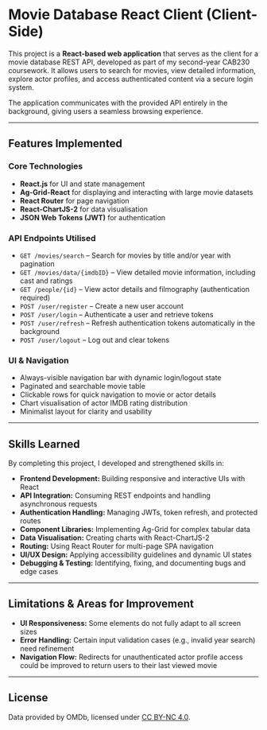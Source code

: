 # Movie Database React Client (Client-Side)

This project is a **React-based web application** that serves as the client for a movie database REST API, developed as part of my second-year CAB230 coursework. It allows users to search for movies, view detailed information, explore actor profiles, and access authenticated content via a secure login system.

The application communicates with the provided API entirely in the background, giving users a seamless browsing experience.

---

## Features Implemented

### Core Technologies
- **React.js** for UI and state management
- **Ag-Grid-React** for displaying and interacting with large movie datasets
- **React Router** for page navigation
- **React-ChartJS-2** for data visualisation
- **JSON Web Tokens (JWT)** for authentication

### API Endpoints Utilised
- `GET /movies/search` – Search for movies by title and/or year with pagination
- `GET /movies/data/{imdbID}` – View detailed movie information, including cast and ratings
- `GET /people/{id}` – View actor details and filmography (authentication required)
- `POST /user/register` – Create a new user account
- `POST /user/login` – Authenticate a user and retrieve tokens
- `POST /user/refresh` – Refresh authentication tokens automatically in the background
- `POST /user/logout` – Log out and clear tokens

### UI & Navigation
- Always-visible navigation bar with dynamic login/logout state
- Paginated and searchable movie table
- Clickable rows for quick navigation to movie or actor details
- Chart visualisation of actor IMDB rating distribution
- Minimalist layout for clarity and usability

---

## Skills Learned

By completing this project, I developed and strengthened skills in:

- **Frontend Development:** Building responsive and interactive UIs with React
- **API Integration:** Consuming REST endpoints and handling asynchronous requests
- **Authentication Handling:** Managing JWTs, token refresh, and protected routes
- **Component Libraries:** Implementing Ag-Grid for complex tabular data
- **Data Visualisation:** Creating charts with React-ChartJS-2
- **Routing:** Using React Router for multi-page SPA navigation
- **UI/UX Design:** Applying accessibility guidelines and dynamic UI states
- **Debugging & Testing:** Identifying, fixing, and documenting bugs and edge cases

---

## Limitations & Areas for Improvement
- **UI Responsiveness:** Some elements do not fully adapt to all screen sizes
- **Error Handling:** Certain input validation cases (e.g., invalid year search) need refinement
- **Navigation Flow:** Redirects for unauthenticated actor profile access could be improved to return users to their last viewed movie

---

## License
Data provided by OMDb, licensed under [CC BY-NC 4.0](https://creativecommons.org/licenses/by-nc/4.0/).